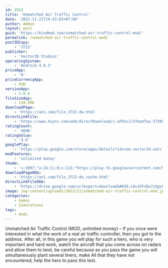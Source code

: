 ```yaml
---
id: 2553
title: 'Unmatched Air Traffic Control'
date: '2022-11-21T14:43:03+07:00'
author: Admin
layout: post
guid: 'https://kindmod.com/unmatched-air-traffic-control-mod/'
permalink: /unmatched-air-traffic-control-mod/
postIDCopy:
    - '3722'
publisher:
    - 'Vector3D Studios'
operatingSystem:
    - 'Android 4.0.3'
priceApp:
    - '0'
priceCurrencyApp:
    - USD
versionApp:
    - 5.0.4
fileSizeApp:
    - 139.5Mb
downloadPage:
    - 'https://an1.com/file_3722-dw.html'
directLinkFile:
    - 'https://www.4sync.com/web/directDownload/i-uF9zvJ/37mzmToo.573087a357a182e86c958af60138919c'
ratingCount:
    - '4696'
ratingValue:
    - '4.6'
googlePlay:
    - 'https://play.google.com/store/apps/details?id=com.vector3d.uatc'
modFeatures:
    - 'unlimited money'
thumb:
    - 's:3097:"a:24:{i:0;s:115:"https://play-lh.googleusercontent.com/9xSVCSw6MMJNNI5u0XTg5uqViO3e3chRkLsUYF2XIDllirkXpaXCFWywTabC6DroRqo=w526-h296";i:1;s:115:"https://play-lh.googleusercontent.com/2f8S9C-dk7s5igQ9MB1OmEg7wFr98Z0rOdmGe0W9d95OkEpUmA1bkcvKecnHM5iS-sA=w526-h296";i:2;s:115:"https://play-lh.googleusercontent.com/Fpcc48fygqmxHT-TU239mgJ02dLrrsNph1U2TIMM--DtJDlDLOE1vPJ0jkCtNmdDH_g=w526-h296";i:3;s:115:"https://play-lh.googleusercontent.com/VulT1BYIN2UD9KzUQgmRyrOtgJEil0ffh-W0nHI1kXDza239ypxM_bAoJsj0fSObbDM=w526-h296";i:4;s:116:"https://play-lh.googleusercontent.com/Mu7kNsY062t0_jt9e2BFwuIPEK2I0TMI2Ean3Wwq9ro-2LRUtl51zxqLdfAWN5meB8j0=w526-h296";i:5;s:115:"https://play-lh.googleusercontent.com/lpxL36TFvNPhBGkXVAqi0tanhql0nZoRrRvZdIWGdH56StXGuPNSS51Q25bnloeUX68=w526-h296";i:6;s:115:"https://play-lh.googleusercontent.com/_xtK_z514Q5eZBuvFJFwo-w42sLhNY_GmIcXaA133WLKOphsl7hlEervehU61k08clk=w526-h296";i:7;s:116:"https://play-lh.googleusercontent.com/QHD7oVI1BOgpKwq6HRhmrOVwsu-7DvzRW_-Ib0LuS9l5TyzNycMm1oSwHeaQYQ5gmoqe=w526-h296";i:8;s:115:"https://play-lh.googleusercontent.com/lfkijeks_LnDYgG9isaqZ1V4UfIzJYoRDJ4LTYY1uUX0w6Hn925j2GPg7Ehaod2HC3U=w526-h296";i:9;s:116:"https://play-lh.googleusercontent.com/Qjh5OqxVRQ8RDxVd7xbgb-an8zeQoORrlWZUSKiI_Y9OUcPZSRTbpMh6JgJzTqxEZn63=w526-h296";i:10;s:116:"https://play-lh.googleusercontent.com/6V0mx8LTYkNzlwaAnhQE7e9A0yXYNW--GBSySH4I_BwW5UeejzFnoAqGRjF7AY50nNes=w526-h296";i:11;s:115:"https://play-lh.googleusercontent.com/fnw_OGswVARmIBUwpNUcvjiSqSghncntzx4ZNiEGMgP_JRTJzoPvnXpQP9FSRlOwVAs=w526-h296";i:12;s:114:"https://play-lh.googleusercontent.com/MBt2EYlXJLVM59IR1EQJA3ItzCX3qVfP92ErPANEDglTDjWA8HT1k9eF3h86sfH3-g=w526-h296";i:13;s:115:"https://play-lh.googleusercontent.com/WSvVr15q6DHK35HgE9ofpexGunvm37xnNWG48wwxS6FJoFgcpik2Lggf2g_d6egaamU=w526-h296";i:14;s:116:"https://play-lh.googleusercontent.com/0dyYPg5CgcamLVZLr5lMQweVk_jMShe36IjMT7bPCq-8E5ucia1ckHfsI0d33IQRpqlu=w526-h296";i:15;s:116:"https://play-lh.googleusercontent.com/OqE6xCX6dV5j9p-1YUN0IcJ4TeZwnBa_V-hj4mgQLZhzTAsIXjOwlbQXsLM617ojKAXh=w526-h296";i:16;s:114:"https://play-lh.googleusercontent.com/qQQwQwwZFWyXjTr4jaPb3GcE-e5kTcSgeUEOPydiaPiKnMq7LlTZA6n351hJcdf7jQ=w526-h296";i:17;s:114:"https://play-lh.googleusercontent.com/nEDZnoSJmTIa4v1L5OqzsKQ6itR3Lie7nL18wq5VYuBW7ebWOaimMh8T7gIzD7CIPg=w526-h296";i:18;s:116:"https://play-lh.googleusercontent.com/tjZfehvwhmppoC88N2ICmX6sVvomjSjwXsDq-ECLqCxZaObqmQNQHsjiZbLGbns7fh_t=w526-h296";i:19;s:115:"https://play-lh.googleusercontent.com/MGIEA7bsBOD91Ne1bqsTPnWprTr0hB3REOh5hnUrT9Gx1-P9UUUevFhMAsNVdmmzaKM=w526-h296";i:20;s:115:"https://play-lh.googleusercontent.com/tKsgN3hquGijfwtOjZ6WL0DVuIPDMpbxg5hqlE9x_ZGSdft5773l_UvWY37Dsht3Qms=w526-h296";i:21;s:114:"https://play-lh.googleusercontent.com/ZfqpR3cQmEy7EieXHveDPrU9vsrvp-1w98gl30mf43ME9TjJ9W3MAg1dNYbG4004WQ=w526-h296";i:22;s:115:"https://play-lh.googleusercontent.com/_0MyzCSoChzGKDasobHesp98XBs-N0yC_OarxvQMRAsElzBKs5lLVK96p5foQPDBt1w=w526-h296";i:23;s:116:"https://play-lh.googleusercontent.com/p0MGiYzociszh-o7Dr4DUxOgNwdRqLNOgwaDEJISUniDUBRQ48zO8d-G8J70H3Px5hJX=w526-h296";}";'
downloadPageObb:
    - 'https://an1.com/file_3722-dw_cache.html'
directLinkFileObb:
    - 'https://drive.google.com/uc?export=download&#038;id=1hFsDxJjUgsbM-xulEybOYtS0GAfN7orn'
image: /wp-content/uploads/2022/11/unmatched-air-traffic-control-mod.jpg
categories:
    - Games
    - Simulations
tags:
    - mods
---
```


Unmatched Air Traffic Control (MOD, unlimited money) – If you once were interested in what the work of a real air traffic controller, then you got to the address. After all, in this game you will play for such a hero, who is very important and hard work, watch the aircraft that you come across on radars and allow them to land, be careful because as you pass the game you will simultaneously plant several liners, make All that they have not encountered, help the hero to pass this test.
